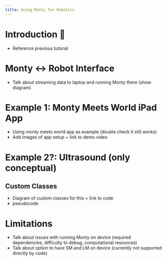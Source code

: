 ```yaml
---
title: Using Monty for Robotics
---
```

# Introduction :robot:
- Reference previous tutorial

# Monty <-> Robot Interface
- Talk about streaming data to laptop and running Monty there (show diagram)

# Example 1: Monty Meets World iPad App
- Using monty meets world app as example (double check it still works)
- Add images of app setup + link to demo video

# Example 2?: Ultrasound (only conceptual)

## Custom Classes
- Diagram of custom classes for this + link to code
- pseudocode

# Limitations
- Talk about issues with running Monty on device (required dependencies, difficulty to debug, computational resources)
- Talk about option to have SM and LM on device (currently not supported directly by code)

